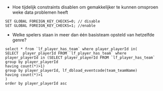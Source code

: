 * Hoe tijdelijk constraints disablen om gemakkelijker te kunnen omsproen weke data problemen heeft
```
SET GLOBAL FOREIGN_KEY_CHECKS=0; // disable
SET GLOBAL FOREIGN_KEY_CHECKS=1; //enable
```

* Welke spelers staan in meer dan één basisteam opsteld van hetzelfde genre?
```
select * from `lf_player_has_team` where player_playerId in(
SELECT  player_playerId FROM `lf_player_has_team` where player_playerId in (SELECT player_playerId FROM `lf_player_has_team`
group by player_playerId
having count(*)>1)
group by player_playerId, lf_dbload_eventcode(team_teamName)
having count(*)>1
)
order by player_playerId asc
```